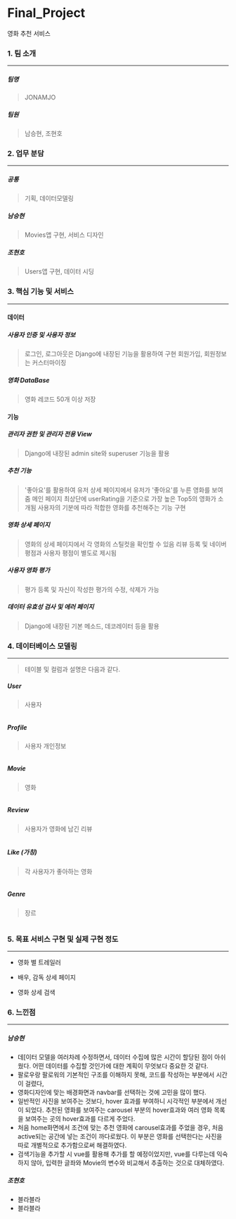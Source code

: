# Final_Project

영화 추천 서비스



### 1. 팀 소개

------

##### 팀명

> JONAMJO

#####  팀원

> 남승현, 조현호



### 2. 업무 분담

------

#####  공통
> 기획, 데이터모델링

#####  남승현
> Movies앱 구현, 서비스 디자인

#####  조현호
> Users앱 구현, 데이터 시딩



### 3. 핵심 기능 및 서비스

------

#### 데이터

#####  사용자 인증 및 사용자 정보

> 로그인, 로그아웃은 Django에 내장된 기능을 활용하여 구현
> 회원가입, 회원정보는 커스터마이징

#####  영화 DataBase
> 영화 레코드 50개 이상 저장



#### 기능

#####  관리자 권한 및 관리자 전용 View
> Django에 내장된 admin site와 superuser 기능을 활용

#####  추천 기능

> '좋아요'를 활용하여 유저 상세 페이지에서 유저가 '좋아요'를 누른 영화를 보여줌
> 메인 페이지 최상단에 userRating을 기준으로 가장 높은 Top5의 영화가 소개됨
> 사용자의 기분에 따라 적합한 영화를 추천해주는 기능 구현

#####  영화 상세 페이지

> 영화의 상세 페이지에서 각 영화의 스틸컷을 확인할 수 있음
> 리뷰 등록 및 네이버 평점과 사용자 평점이 별도로 제시됨

#####  사용자 영화 평가
> 평가 등록 및 자신이 작성한 평가의 수정, 삭제가 가능

#####  데이터 유효성 검사 및 에러 페이지
> Django에 내장된 기본 메소드, 데코레이터 등을 활용



### 4. 데이터베이스 모델링

------

> 테이블 및 컬럼과 설명은 다음과 같다.



##### User

> 사용자

```

```

##### Profile

> 사용자 개인정보

```

```

##### Movie

> 영화

```

```

##### Review

> 사용자가 영화에 남긴 리뷰

```

```

##### Like (가칭)

> 각 사용자가 좋아하는 영화

```

```

##### Genre

> 장르

```

```





### 5. 목표 서비스 구현 및 실제 구현 정도

------

> 

* 영화 별 트레일러

* 배우, 감독 상세 페이지

* 영화 상세 검색



### 6. 느낀점

------

#####  남승현

- 데[이터 모델을 여러차례 수정하면서, 데이터 수집에 많은 시간이 할당된 점이 아쉬웠다. 어떤 데이터를 수집할 것인가에 대한 계획이 무엇보다 중요한 것 같다.
- 팔로우랑 팔로워의 기본적인 구조를 이해하지 못해, 코드를 작성하는 부분에서 시간이 걸렸다, 
- 영화디자인에 맞는 배경화면과 navbar를 선택하는 것에 고민을 많이 했다.
- 일반적인 사진을 보여주는 것보다, hover 효과를 부여하니 시각적인 부분에서 개선이 되었다. 추천된 영화를 보여주는 carousel 부분의 hover효과와 여러 영화 목록을 보여주는 곳의 hover효과를 다르게 주었다.
- 처음 home화면에서 조건에 맞는 추천 영화에 carousel효과를 주었을 경우, 처음 active되는 공간에 넣는 조건이 까다로웠다. 이 부분은 영화를 선택한다는 사진을 따로 개별적으로 추가함으로써 해결하였다.
- 검색기능을 추가할 시 vue를 활용해 추가를 할 예정이었지만, vue를 다루는데 익숙하지 않아, 입력한 글좌와 Movie의 변수와 비교해서 추출하는 것으로 대체하였다.



#####  조현호

- 블라블라
- 블라블라







